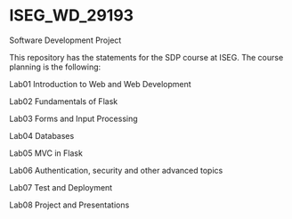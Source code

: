 # ISEG_WD_29193
Software Development Project

This repository has the statements for the SDP course at ISEG. The course planning is the following:

Lab01 Introduction to Web and Web Development

Lab02 Fundamentals of Flask

Lab03 Forms and Input Processing

Lab04 Databases

Lab05 MVC in Flask

Lab06 Authentication, security and other advanced topics

Lab07 Test and Deployment

Lab08 Project and Presentations
